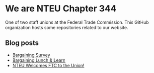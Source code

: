 # We are NTEU Chapter 344
One of two staff unions at the Federal Trade Commission. This GitHub organization hosts some repositories related to our website.

## Blog posts
<!-- BLOG-POST-LIST:START -->
- [Bargaining Survey](https://www.ftcunion.org/2024/bargaining-survey/)
- [Bargaining Lunch &amp; Learn](https://www.ftcunion.org/2024/bargaining-lunch-learn/)
- [NTEU Welcomes FTC to the Union!](https://www.ftcunion.org/2024/nteu-welcomes-ftc-to-the-union/)
<!-- BLOG-POST-LIST:END -->
